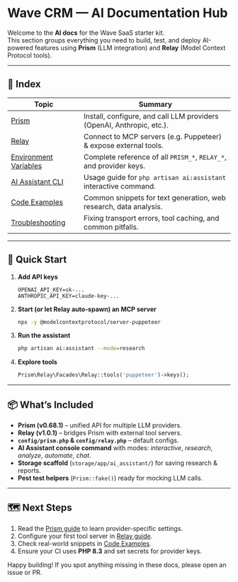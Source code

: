 # Wave CRM — AI Documentation Hub

Welcome to the **AI docs** for the Wave SaaS starter kit.  
This section groups everything you need to build, test, and deploy AI-powered features using **Prism** (LLM integration) and **Relay** (Model Context Protocol tools).

---

## 📑 Index

| Topic | Summary |
|-------|---------|
| [Prism](./prism.md) | Install, configure, and call LLM providers (OpenAI, Anthropic, etc.). |
| [Relay](./relay.md) | Connect to MCP servers (e.g. Puppeteer) & expose external tools. |
| [Environment Variables](./env-vars.md) | Complete reference of all `PRISM_*`, `RELAY_*`, and provider keys. |
| [AI Assistant CLI](./assistant.md) | Usage guide for `php artisan ai:assistant` interactive command. |
| [Code Examples](./examples.md) | Common snippets for text generation, web research, data analysis. |
| [Troubleshooting](./troubleshooting.md) | Fixing transport errors, tool caching, and common pitfalls. |

---

## 🚀 Quick Start

1. **Add API keys**

   ```dotenv
   OPENAI_API_KEY=sk-...
   ANTHROPIC_API_KEY=claude-key-...
   ```

2. **Start (or let Relay auto-spawn) an MCP server**

   ```bash
   npx -y @modelcontextprotocol/server-puppeteer
   ```

3. **Run the assistant**

   ```bash
   php artisan ai:assistant --mode=research
   ```

4. **Explore tools**

   ```php
   Prism\Relay\Facades\Relay::tools('puppeteer')->keys();
   ```

---

## 📦 What’s Included

- **Prism (v0.68.1)** – unified API for multiple LLM providers.
- **Relay (v1.0.1)** – bridges Prism with external tool servers.
- **`config/prism.php` & `config/relay.php`** – default configs.
- **AI Assistant console command** with modes: *interactive*, *research*, *analyze*, *automate*, *chat*.
- **Storage scaffold** (`storage/app/ai_assistant/`) for saving research & reports.
- **Pest test helpers** (`Prism::fake()`) ready for mocking LLM calls.

---

## 🗺️ Next Steps

1. Read the [Prism guide](./prism.md) to learn provider-specific settings.  
2. Configure your first tool server in [Relay guide](./relay.md).  
3. Check real-world snippets in [Code Examples](./examples.md).  
4. Ensure your CI uses **PHP 8.3** and set secrets for provider keys.  

Happy building! If you spot anything missing in these docs, please open an issue or PR.  
